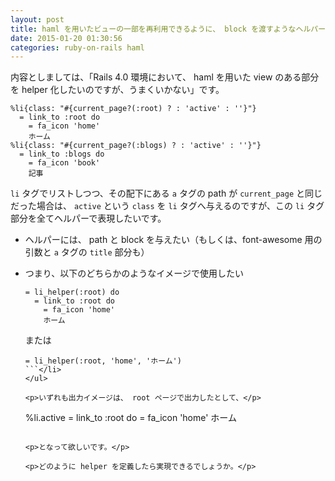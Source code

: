 ```yaml
---
layout: post
title: haml を用いたビューの一部を再利用できるように、 block を渡すようなヘルパーが作れないか
date: 2015-01-20 01:30:56
categories: ruby-on-rails haml
---
```

<p>内容としましては、「Rails 4.0 環境において、 haml を用いた view のある部分を helper 化したいのですが、うまくいかない」です。</p>

```
%li{class: "#{current_page?(:root) ? : 'active' : ''}"}
  = link_to :root do
    = fa_icon 'home'
    ホーム
%li{class: "#{current_page?(:blogs) ? : 'active' : ''}"}
  = link_to :blogs do
    = fa_icon 'book'
    記事
```

<p><code>li</code> タグでリストしつつ、その配下にある <code>a</code> タグの path が <code>current_page</code> と同じだった場合は、 <code>active</code> という <code>class</code> を <code>li</code> タグへ与えるのですが、この <code>li</code> タグ部分を全てヘルパーで表現したいです。</p>

<ul>
<li>ヘルパーには、 path と block を与えたい（もしくは、font-awesome 用の引数と <code>a</code> タグの <code>title</code> 部分も）</li>
<li><p>つまり、以下のどちらかのようなイメージで使用したい  </p>

```
= li_helper(:root) do
  = link_to :root do
    = fa_icon 'home'
    ホーム
```

<p>または</p>

```
= li_helper(:root, 'home', 'ホーム')
```</li>
</ul>

<p>いずれも出力イメージは、 root ページで出力したとして、</p>

```
%li.active
  = link_to :root do
    = fa_icon 'home'
    ホーム
```

<p>となって欲しいです。</p>

<p>どのように helper を定義したら実現できるでしょうか。</p>
